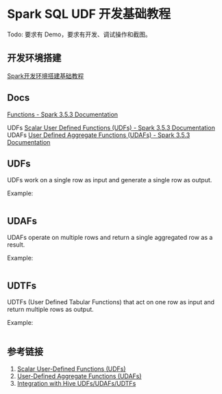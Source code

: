 # Spark SQL UDF 开发基础教程

Todo: 要求有 Demo，要求有开发、调试操作和截图。

## 开发环境搭建

[Spark开发环境搭建基础教程](work/component/Big-Data/Apache-Spark/development/Spark开发环境搭建基础教程.md)

## Docs

[Functions - Spark 3.5.3 Documentation](https://spark.apache.org/docs/latest/sql-ref-functions.html#udfs-user-defined-functions)

UDFs
[Scalar User Defined Functions (UDFs) - Spark 3.5.3 Documentation](https://spark.apache.org/docs/latest/sql-ref-functions-udf-scalar.html)
UDAFs
[User Defined Aggregate Functions (UDAFs) - Spark 3.5.3 Documentation](https://spark.apache.org/docs/latest/sql-ref-functions-udf-aggregate.html)

## UDFs

UDFs work on a single row as input and generate a single row as output.

Example:
```

```

## UDAFs

UDAFs operate on multiple rows and return a single aggregated row as a result.

Example:
```

```

## UDTFs

UDTFs (User Defined Tabular Functions) that act on one row as input and return multiple rows as output.

Example:
```

```

## 参考链接

1. [Scalar User-Defined Functions (UDFs)](https://spark.apache.org/docs/latest/sql-ref-functions-udf-scalar.html)
2. [User-Defined Aggregate Functions (UDAFs)](https://spark.apache.org/docs/latest/sql-ref-functions-udf-aggregate.html)
3. [Integration with Hive UDFs/UDAFs/UDTFs](https://spark.apache.org/docs/latest/sql-ref-functions-udf-hive.html)